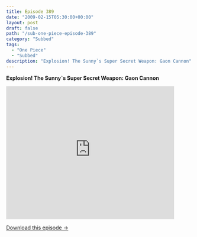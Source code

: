 ```yaml
---
title: Episode 389
date: "2009-02-15T05:30:00+00:00"
layout: post
draft: false
path: "/sub-one-piece-episode-389"
category: "Subbed"
tags:
  - "One Piece"
  - "Subbed"
description: "Explosion! The Sunny`s Super Secret Weapon: Gaon Cannon"
---
```


**Explosion! The Sunny`s Super Secret Weapon: Gaon Cannon**

<iframe width="640" height="360" src="https://www.rapidvideo.com/e/FXV0XQG53C" frameborder="0" marginwidth=0 marginheight=0 scrolling=no allowfullscreen style="max-width:90%;"></iframe>

<a href="http://ouo.io/qs/eCodkFEQ?s=https://www.rapidvideo.com/d/FXV0XQG53C" class="styled_a">Download this episode →</a>

